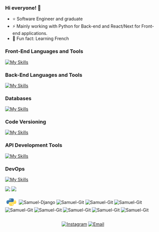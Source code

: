 ### Hi everyone! 👋

- ⭐ Software Engineer and graduate
- ⚡ Mainly working with Python for Back-end and React/Next for Front-end applications.
- 🧐 Fun fact: Learning French

### **Front-End Languages and Tools**
[![My Skills](https://skillicons.dev/icons?i=js,html,css,react,next,vite,tailwind,cypress,figma)](https://skillicons.dev)

### **Back-End Languages and Tools**
[![My Skills](https://skillicons.dev/icons?i=py,django,flask,selenium,debian,ubuntu, )](https://skillicons.dev)

### **Databases**
[![My Skills](https://skillicons.dev/icons?i=mysql,postgres,mongodb)](https://skillicons.dev)

### **Code Versioning**
[![My Skills](https://skillicons.dev/icons?i=git,github)](https://skillicons.dev)

### **API Development Tools**
[![My Skills](https://skillicons.dev/icons?i=fastapi,postman)](https://skillicons.dev)

### **DevOps**
[![My Skills](https://skillicons.dev/icons?i=docker,kubernetes,gcp)](https://skillicons.dev)


<div>
  <img height="180em" src="https://github-readme-stats.vercel.app/api?username=SamuelAMT&show_icons=true&theme=tokyonight&include_all_commits=true&count_private=true"/>
  <img height="180em" src="https://github-readme-stats.vercel.app/api/top-langs/?username=SamuelAMT&layout=compact&langs_count=16&theme=tokyonight"/>
</div>
  
<div style="display: inline_block"><br>
  <img align="center" alt="Samuel-Python" height="30" width="40" src="https://raw.githubusercontent.com/devicons/devicon/master/icons/python/python-original.svg">
  <img align="center" alt="Samuel-Django" height="100" width="60" src="https://cdn.jsdelivr.net/gh/devicons/devicon/icons/django/django-plain-wordmark.svg">
  <img align="center" alt="Samuel-Git" height="30" width="40" src="https://cdn.jsdelivr.net/gh/devicons/devicon/icons/git/git-original.svg">
  <img align="center" alt="Samuel-Git" height="30" width="40" src="https://user-images.githubusercontent.com/25181517/192108374-8da61ba1-99ec-41d7-80b8-fb2f7c0a4948.png">
  <img align="center" alt="Samuel-Git" height="32" width="40" src="https://user-images.githubusercontent.com/25181517/192158954-f88b5814-d510-4564-b285-dff7d6400dad.png">
  <img align="center" alt="Samuel-Git" height="32" width="40" src="https://user-images.githubusercontent.com/25181517/183898674-75a4a1b1-f960-4ea9-abcb-637170a00a75.png">
  <img align="center" alt="Samuel-Git" height="30" width="32" src="https://user-images.githubusercontent.com/25181517/189715289-df3ee512-6eca-463f-a0f4-c10d94a06b2f.png">
  <img align="center" alt="Samuel-Git" height="50" width="37" src="https://user-images.githubusercontent.com/25181517/183896128-ec99105a-ec1a-4d85-b08b-1aa1620b2046.png">
  <img align="center" alt="Samuel-Git" height="35" width="47" src="https://user-images.githubusercontent.com/25181517/117208740-bfb78400-adf5-11eb-97bb-09072b6bedfc.png">
  <img align="center" alt="Samuel-Git" height="31" width="42" src="https://github.com/marwin1991/profile-technology-icons/assets/19180175/3b371807-db7c-45b4-8720-c0cfc901680a">
</div>
  
 ##
  
<div align="center">
  <a href="mailto:samuelmirandasamt@gmail.com?subject=Subject%20Here" target="_blank">
    <img src="https://img.shields.io/badge/Instagram-E4405F?style=for-the-badge&logo=instagram&logoColor=white" height="28" alt="Instagram"></a>
  
  <a href="https://www.instagram.com/samuelmirandamg" target="_blank">
    <img src="https://img.shields.io/badge/-samuelmirandasamt@gmail.com-6633cc?style=flat-square&logo=Gmail&logoColor=white" height="28" width="270" alt="Email"></a>
</div>
